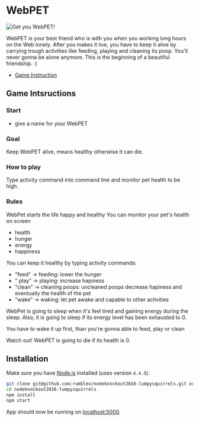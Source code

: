 # WebPET

![Get you WebPET!](https://github.com/rumblex/nodeknockout2016-lumpysquirrels/blob/master/public/images/pic2.jpg)

WebPET is your best friend who is with you when you working long hours on the Web lonely. 
After you makes it live, you have to keep it alive by carrying trough activities like feeding, playing and cleaning its poop. You'll never gonna be alone anymore. This is the beginning of a beautiful friendship. :)

* [Game Instruction](https://github.com/rumblex/nodeknockout2016-lumpysquirrels/wiki/Game-Instructions)

## Game Intsructions

### Start

- give a name for your WebPET  

### Goal
Keep WebPET alive, means healthy otherwise it can die.

### How to play
Type activity command into command line and monitor pet health to be high.

### Rules
 
WebPet starts the life happy and healthy
You  can monitor your pet's health on screen
- health
- hunger
- energy
- happiness

You can keep it healthy by typing activity commands:
- "feed" -> feeding: lower the hunger
- " play" -> playing: increase hapiness
- "clean" -> cleaning poops: uncleaned poops decrease hapiness and eventually the health of the pet
- "wake" -> waking: let pet awake and capable to other activities 

WebPet is going to sleep when it's feel tired and gaining energy during the sleep.
Also, it is going to sleep if its energy level has been exhausted to 0.

You have to wake it up first, than you're gonna able to feed, play or clean

Watch out! 
WebPET is going to die if its health is 0.



## Installation

Make sure you have [Node.js](http://nodejs.org/) installed (uses version `4.4.5`).

```sh
git clone git@github.com:rumblex/nodeknockout2016-lumpysquirrels.git or clone your own fork
cd nodeknockout2016-lumpysquirrels
npm install
npm start
```

App should now be running on [localhost:5000](http://localhost:5000/).
